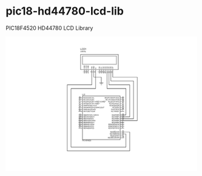 # pic18-hd44780-lcd-lib
PIC18F4520 HD44780 LCD Library

![circuit](https://github.com/cat012/pic18-hd44780-lcd-lib/blob/master/circuit/lcd-interface-circuit.png)
